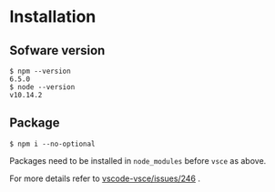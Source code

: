 # Installation

## Sofware version

```
$ npm --version
6.5.0
$ node --version
v10.14.2
```
## Package

```console
$ npm i --no-optional
```

Packages need to be installed in `node_modules` before `vsce` as above.

For more details refer to [vscode-vsce/issues/246](https://github.com/Microsoft/vscode-vsce/issues/246#issuecomment-379565583) .
